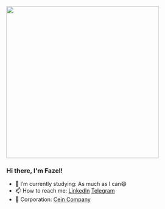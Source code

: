<img src="photo-my-face.jpg" width="400px" />

### Hi there, I'm Fazel!

- 🤔 I’m currently studying: As much as I can😄
- 📫 How to reach me: [LinkedIn](https://www.linkedin.com/in/mohammadfazel-abdhaghighi-33912a234)
                       [Telegram](https://t.me/pingpongplayer)
- 🔭 Corporation: [Cein Company](https://github.com/Cein-Company)                       
